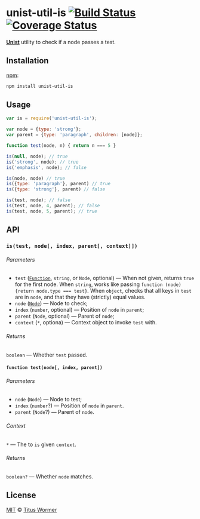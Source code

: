 # unist-util-is [![Build Status][travis-badge]][travis] [![Coverage Status][codecov-badge]][codecov]

<!--lint disable heading-increment list-item-spacing no-duplicate-headings-->

[**Unist**][unist] utility to check if a node passes a test.

## Installation

[npm][npm-install]:

```bash
npm install unist-util-is
```

## Usage

```js
var is = require('unist-util-is');

var node = {type: 'strong'};
var parent = {type: 'paragraph', children: [node]};

function test(node, n) { return n === 5 }

is(null, node); // true
is('strong', node); // true
is('emphasis', node); // false

is(node, node) // true
is({type: 'paragraph'}, parent) // true
is({type: 'strong'}, parent) // false

is(test, node); // false
is(test, node, 4, parent); // false
is(test, node, 5, parent); // true
```

## API

### `is(test, node[, index, parent[, context]])`

###### Parameters

*   `test` ([`Function`][test], `string`, or `Node`, optional)
    —  When not given, returns `true` for the first node.
    When `string`, works like passing `function (node) {return
    node.type === test}`.
    When `object`, checks that all keys in `test` are in `node`,
    and that they have (strictly) equal values.
*   `node` ([`Node`][node]) — Node to check;
*   `index` (`number`, optional) — Position of `node` in `parent`;
*   `parent` (`Node`, optional) — Parent of `node`;
*   `context` (`*`, optiona) — Context object to invoke `test` with.

###### Returns

`boolean` — Whether `test` passed.

#### `function test(node[, index, parent])`

###### Parameters

*   `node` (`Node`) — Node to test;
*   `index` (`number`?) — Position of `node` in `parent`.
*   `parent` (`Node`?) — Parent of `node`.

###### Context

`*` — The to `is` given `context`.

###### Returns

`boolean?` — Whether `node` matches.

## License

[MIT][license] © [Titus Wormer][author]

<!-- Definitions -->

[travis-badge]: https://img.shields.io/travis/wooorm/unist-util-is.svg

[travis]: https://travis-ci.org/wooorm/unist-util-is

[codecov-badge]: https://img.shields.io/codecov/c/github/wooorm/unist-util-is.svg

[codecov]: https://codecov.io/github/wooorm/unist-util-is

[npm-install]: https://docs.npmjs.com/cli/install

[license]: LICENSE

[author]: http://wooorm.com

[unist]: https://github.com/wooorm/unist

[node]: https://github.com/wooorm/unist#node

[test]: #function-testnode-index-parent
